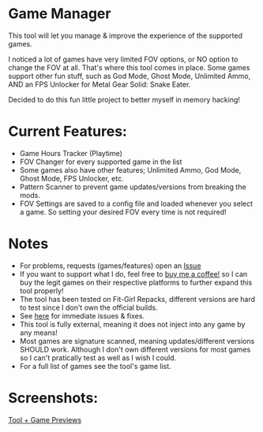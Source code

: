 # Game Manager
This tool will let you manage & improve the experience of the supported games. 

I noticed a lot of games have very limited FOV options, or NO option to change the FOV at all. That's where this tool comes in place.
Some games support other fun stuff, such as God Mode, Ghost Mode, Unlimited Ammo, AND an FPS Unlocker for Metal Gear Solid: Snake Eater.

Decided to do this fun little project to better myself in memory hacking!



# Current Features:

* Game Hours Tracker (Playtime)
* FOV Changer for every supported game in the list
* Some games also have other features; Unlimited Ammo, God Mode, Ghost Mode, FPS Unlocker, etc.
* Pattern Scanner to prevent game updates/versions from breaking the mods.
* FOV Settings are saved to a config file and loaded whenever you select a game. So setting your desired FOV every time is not required!

# Notes

* For problems, requests (games/features) open an [Issue](https://github.com/xwzrdx/GameManager/issues)
* If you want to support what I do, feel free to [buy me a coffee!](https://buymeacoffee.com/wzard) so I can buy the legit games on their respective platforms to further expand this tool properly!
* The tool has been tested on Fit-Girl Repacks, different versions are hard to test since I don't own the official builds.
* See [here](https://github.com/xwzrdx/GameManager/issues/1) for immediate issues & fixes.
* This tool is fully external, meaning it does not inject into any game by any means!
* Most games are signature scanned, meaning updates/different versions SHOULD work. Although I don't own different versions for most games so I can't pratically test as well as I wish I could.
* For a full list of games see the tool's game list.




# Screenshots:
[Tool + Game Previews](https://imgur.com/a/11n8YHl)
